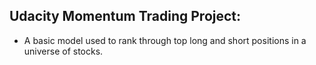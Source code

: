## Udacity Momentum Trading Project: 
- A basic model used to rank through top long and short positions in a universe of stocks.
